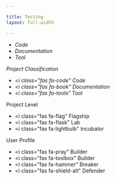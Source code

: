 ```yaml
---

title: Testing 
layout: full-width

---
```


<ul>
   <li><i class="fas fa-code" </i>Code</li>
   <li><i class="fas fa-book" </i>Documentation</li>
   <li><i class="fas fa-tools" </i>Tool</li>
</ul>

Project Classification
- <i class="fas fa-code" </i>Code
- <i class="fas fa-book" </i>Documentation
- <i class="fas fa-tools" </i>Tool

Project Level
- <i class="fas fa-flag" </i>Flagship
- <i class="fas fa-flask" </i>Lab
- <i class="fas fa-lightbulb" </i>Incubator

User Profile
- <i class="fas fa-pray" </i>Builder
- <i class="fas fa-toolbox" </i>Builder
- <i class="fas fa-hammer" </i>Breaker
- <i class="fas fa-shield-alt" </i>Defender


   
